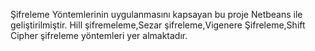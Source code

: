 Şifreleme Yöntemlerinin uygulanmasını kapsayan bu proje Netbeans ile geliştirilmiştir. Hill şifremeleme,Sezar şifreleme,Vigenere Şifreleme,Shift Cipher şifreleme yöntemleri yer almaktadır.
